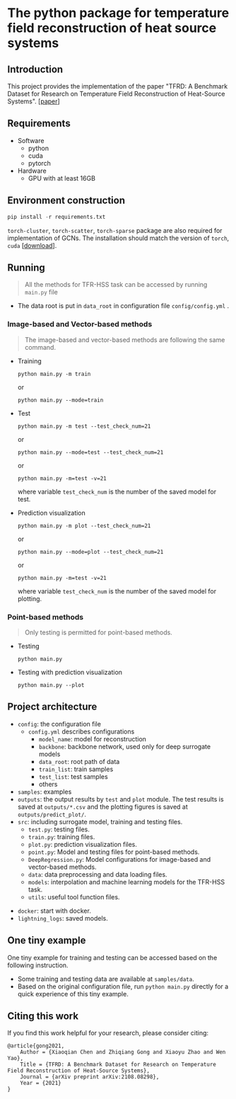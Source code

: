 # The python package for temperature field reconstruction of heat source systems
## Introduction
This project provides the implementation of the paper "TFRD: A Benchmark Dataset for Research on Temperature Field Reconstruction of Heat-Source Systems". [[paper](https://arxiv.org/abs/2108.08298)]

## Requirements

* Software
    * python
    * cuda
    * pytorch
* Hardware
    * GPU with at least 16GB

## Environment construction

```python
pip install -r requirements.txt
```

`torch-cluster`, `torch-scatter`, `torch-sparse` package are also required for implementation of GCNs. The installation should match the version of `torch`, `cuda` [[download](https://pytorch-geometric.com/whl/torch-1.5.0.html)]. 

## Running
> All the methods for TFR-HSS task can be accessed by running `main.py` file

* The data root is put in `data_root` in configuration file `config/config.yml` .

### Image-based and Vector-based methods

> The image-based and vector-based methods are following the same command.

- Training

  ```
  python main.py -m train
  ```

  or

  ```
  python main.py --mode=train
  ```

- Test

  ```
  python main.py -m test --test_check_num=21
  ```

  or

  ```
  python main.py --mode=test --test_check_num=21
  ```

  or

  ```
  python main.py -m=test -v=21
  ```

  where variable `test_check_num` is the number of the saved model for test.

- Prediction visualization

  ```
  python main.py -m plot --test_check_num=21
  ```

  or

  ```
  python main.py --mode=plot --test_check_num=21
  ```

  or

  ```
  python main.py -m=test -v=21
  ```

  where variable `test_check_num` is the number of the saved model for plotting.

### Point-based methods

> Only testing is permitted for point-based methods. 

- Testing
  ```
  python main.py
  ```


* Testing with prediction visualization

  ```
  python main.py --plot
  ```

## Project architecture

- `config`: the configuration file
  - `config.yml` describes configurations
    - `model_name`: model for reconstruction
    - `backbone`: backbone network, used only for deep surrogate models
    - `data_root`: root path of data
    - `train_list`: train samples
    - `test_list`: test samples
    - others
- `samples`: examples
- `outputs`: the output results by `test` and `plot` module. The test results is saved at `outputs/*.csv` and the plotting figures is saved at `outputs/predict_plot/`.
- `src`: including surrogate model, training and testing files.
  - `test.py`: testing files.
  - `train.py`: training files.
  - `plot.py`: prediction visualization files.
  - `point.py`: Model and testing files for point-based methods.
  - `DeepRegression.py`: Model configurations for image-based and vector-based methods.
  - `data`: data preprocessing and data loading files.
  - `models`: interpolation and machine learning models for the TFR-HSS task.
  - `utils`: useful tool function files.

* `docker`: start with docker.
* `lightning_logs`: saved models.

## One tiny example

One tiny example for training and testing can be accessed based on the following instruction.

- Some training and testing data are available at `samples/data`.
- Based on the original configuration file, run `python main.py` directly for a quick experience of this tiny example.

## Citing this work

If you find this work helpful for your research, please consider citing:

```
@article{gong2021,
    Author = {Xiaoqian Chen and Zhiqiang Gong and Xiaoyu Zhao and Wen Yao},
    Title = {TFRD: A Benchmark Dataset for Research on Temperature Field Reconstruction of Heat-Source Systems},
    Journal = {arXiv preprint arXiv:2108.08298},
    Year = {2021}
}
```